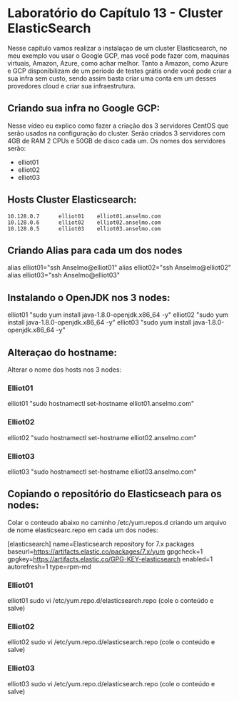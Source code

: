 # Laboratório do Capítulo 13 - Cluster ElasticSearch
Nesse capítulo vamos realizar a instalaçao de um cluster Elasticsearch, no meu exemplo vou usar o Google GCP, mas você pode fazer com, maquinas virtuais, Amazon, Azure, como achar melhor.
Tanto a Amazon, como Azure e GCP disponibilizam de um periodo de testes grátis onde você pode criar a sua infra sem custo, sendo assim basta criar uma conta em um desses provedores cloud e criar sua infraestrutura.

## Criando sua infra no Google GCP:
Nesse vídeo eu explico como fazer a criação dos 3 servidores CentOS que serão usados na configuração do cluster. Serão criados 3 servidores com 4GB de RAM 2 CPUs e 50GB de disco cada um.
Os nomes dos servidores serão:
- elliot01
- elliot02
- elliot03

## Hosts Cluster Elasticsearch:
    10.128.0.7      elliot01    elliot01.anselmo.com
    10.128.0.6      elliot02    elliot02.anselmo.com
    10.128.0.5      elliot03    elliot03.anselmo.com

## Criando Alias para cada um dos nodes
alias elliot01="ssh Anselmo@elliot01"
alias elliot02="ssh Anselmo@elliot02"
alias elliot03="ssh Anselmo@elliot03"

## Instalando o OpenJDK nos 3 nodes:
elliot01 "sudo yum install java-1.8.0-openjdk.x86_64 -y"
elliot02 "sudo yum install java-1.8.0-openjdk.x86_64 -y"
elliot03 "sudo yum install java-1.8.0-openjdk.x86_64 -y"

## Alteraçao do hostname:
Alterar o nome dos hosts nos 3 nodes:

### Elliot01
elliot01 "sudo hostnamectl set-hostname elliot01.anselmo.com"

### Elliot02
elliot02 "sudo hostnamectl set-hostname elliot02.anselmo.com"

### Elliot03
elliot03 "sudo hostnamectl set-hostname elliot03.anselmo.com"

## Copiando o repositório do Elasticseach para os nodes:
Colar o conteudo abaixo no caminho /etc/yum.repos.d criando um arquivo de nome elasticsearc.repo em cada um dos nodes:

[elasticsearch]
name=Elasticsearch repository for 7.x packages
baseurl=https://artifacts.elastic.co/packages/7.x/yum
gpgcheck=1
gpgkey=https://artifacts.elastic.co/GPG-KEY-elasticsearch
enabled=1
autorefresh=1
type=rpm-md

### Elliot01
elliot01 sudo vi /etc/yum.repo.d/elasticsearch.repo
(cole o conteúdo e salve)

### Elliot02
elliot02 sudo vi /etc/yum.repo.d/elasticsearch.repo
(cole o conteúdo e salve)

### Elliot03
elliot03 sudo vi /etc/yum.repo.d/elasticsearch.repo
(cole o conteúdo e salve)
